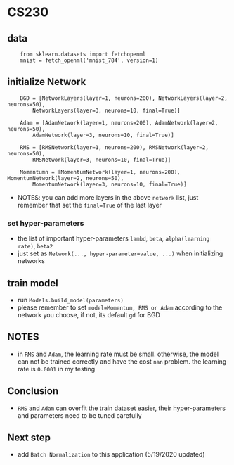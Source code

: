 # CS230

## data
        from sklearn.datasets import fetchopenml
        mnist = fetch_openml('mnist_784', version=1)
        
## initialize Network
        
        BGD = [NetworkLayers(layer=1, neurons=200), NetworkLayers(layer=2, neurons=50),
            NetworkLayers(layer=3, neurons=10, final=True)]
            
        Adam = [AdamNetwork(layer=1, neurons=200), AdamNetwork(layer=2, neurons=50),
            AdamNetwork(layer=3, neurons=10, final=True)]
            
        RMS = [RMSNetwork(layer=1, neurons=200), RMSNetwork(layer=2, neurons=50),
            RMSNetwork(layer=3, neurons=10, final=True)]
            
        Momentumn = [MomentumNetwork(layer=1, neurons=200), MomentumNetwork(layer=2, neurons=50),
            MomentumNetwork(layer=3, neurons=10, final=True)]

- NOTES: you can add more layers in the above `network` list, just remember that set the `final=True`
of the last layer

### set hyper-parameters
- the list of important hyper-parameters `lambd`, `beta`, `alpha(learning rate)`, `beta2`
- just set as `Network(..., hyper-parameter=value, ...)` when initializing networks

## train model
- run `Models.build_model(parameters)`
- please remember to set `model=Momentum, RMS or Adam` according to the network you choose, if not, its default `gd` for BGD

## NOTES
- in `RMS` and `Adam`, the learning rate must be small. otherwise, the model can not be trained correctly 
and have the cost `nan` problem. the learning rate is `0.0001` in my testing

## Conclusion
- `RMS` and `Adam` can overfit the train dataset easier, their hyper-parameters and parameters need to be tuned carefully

## Next step
- add `Batch Normalization` to this application (5/19/2020 updated)
